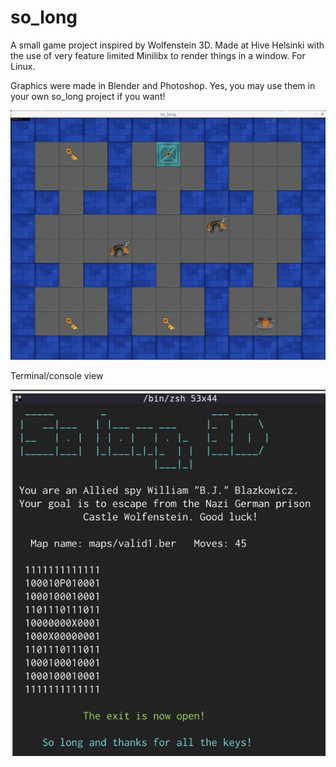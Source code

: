# so_long

A small game project inspired by Wolfenstein 3D. Made at Hive Helsinki with the use of very feature limited Minilibx to render things in a window. For Linux.

Graphics were made in Blender and Photoshop. Yes, you may use them in your own so_long project if you want!

![game](./screenshots/game.jpg)

Terminal/console view

![game](./screenshots/terminal.jpg)
